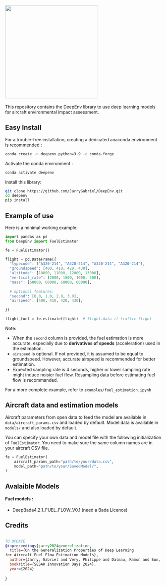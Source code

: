 # <img src="https://github.com/JarryGabriel/DeepEnv/blob/main/logo.png" width="300">

This repository contains the DeepEnv library to use deep learning models for aircraft environmental impact assessment.

## Easy Install

For a trouble-free installation, creating a dedicated anaconda environment is recommended :

```sh
conda create -n deepenv python=3.9 -c conda-forge
```

Activate the conda environment :

```sh
conda activate deepenv
```

Install this library:

```sh
git clone https://github.com/JarryGabriel/DeepEnv.git
cd deepenv
pip install .

```

## Example of use

Here is a minimal working example:

```python
import pandas as pd
from DeepEnv import FuelEstimator

fe = FuelEstimator()

flight = pd.DataFrame({
  "typecode": ["A320-214", "A320-214", "A320-214", "A320-214"],
  "groundspeed": [400, 410, 420, 430],
  "altitude": [10000, 11000, 12000, 13000],
  "vertical_rate": [2000, 1500, 1000, 500],
  "mass": [60000, 60000, 60000, 60000],
  
  # optional features:
  "second": [0.0, 1.0, 2.0, 3.0],
  "airspeed": [400, 410, 420, 430],
  
})

flight_fuel = fe.estimate(flight)  # flight.data if traffic flight
```

Note:

- When the `second` column is provided, the fuel estimation is more accurate,
  especially due to **derivatives of speeds** (acceleration) used in the estimation.
- `airspeed` is optional. If not provided, it is assumed to be equal
  to groundspeed. However, accurate airspeed is recommended for better estimation.
- Expected sampling rate is 4 seconds, higher or lower sampling rate might induce noisier fuel flow. Resampling data before estimating fuel flow is recommanded.

For a more complete example, refer to `examples/fuel_estimation.ipynb`

## Aircraft data and estimation models

Aircraft parameters from open data to feed the model are available in `data/aircraft_params.csv` and loaded by default. Model data is available in `models/` and also loaded by default.

You can specify your own data and model file with the following initialization of `FuelEstimator`. You need to make sure the same column names are in your aircraft CSV file.

```python
fe = FuelEstimator(
    aircraft_params_path="path/to/your/data.csv",
    model_path="path/to/your/SavedModel/",
)
```

## Avalaible Models

#### Fuel models :
- DeepBada4.2.1_FUEL_FLOW_V0.1 (need a Bada Licence)

## Credits

```bibtex

TO UPDATE
@inproceedings{jarry2024generelization,
  title={On the Generalization Properties of Deep Learning
for Aircraft Fuel Flow Estimation Models},
  author={Jarry, Gabriel and Very, Philippe and Dalmau, Ramon and Sun, Junzi},
  booktitle={SESAR Innovation Days 2024},
  year={2024}
```


}
